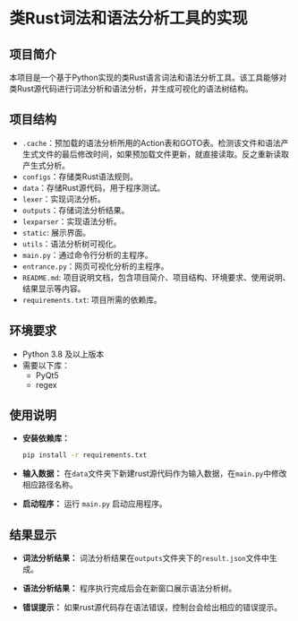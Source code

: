 # 类Rust词法和语法分析工具的实现

## 项目简介
本项目是一个基于Python实现的类Rust语言词法和语法分析工具。该工具能够对类Rust源代码进行词法分析和语法分析，并生成可视化的语法树结构。

## 项目结构
- `.cache`：预加载的语法分析所用的Action表和GOTO表。检测该文件和语法产生式文件的最后修改时间，如果预加载文件更新，就直接读取。反之重新读取产生式分析。
- `configs`：存储类Rust语法规则。
- `data`：存储Rust源代码，用于程序测试。
- `lexer`：实现词法分析。
- `outputs`：存储词法分析结果。
- `lexparser`：实现语法分析。
- `static`: 展示界面。
- `utils`：语法分析树可视化。
- `main.py`：通过命令行分析的主程序。
- `entrance.py`：网页可视化分析的主程序。
- `README.md`: 项目说明文档，包含项目简介、项目结构、环境要求、使用说明、结果显示等内容。
- `requirements.txt`: 项目所需的依赖库。

## 环境要求
- Python 3.8 及以上版本
- 需要以下库：
  - PyQt5
  - regex

## 使用说明
- **安装依赖库：**
  ```bash
  pip install -r requirements.txt
  ```

- **输入数据：**
  在`data`文件夹下新建rust源代码作为输入数据，在`main.py`中修改相应路径名称。

- **启动程序：**
  运行 `main.py` 启动应用程序。

## 结果显示
- **词法分析结果：**
  词法分析结果在`outputs`文件夹下的`result.json`文件中生成。

- **语法分析结果：**
  程序执行完成后会在新窗口展示语法分析树。

- **错误提示：**
  如果rust源代码存在语法错误，控制台会给出相应的错误提示。